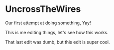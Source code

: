UncrossTheWires
===============

Our first attempt at doing something, Yay!

This is me editing things, let's see how this works.

That last edit was dumb, but this edit is super cool.
